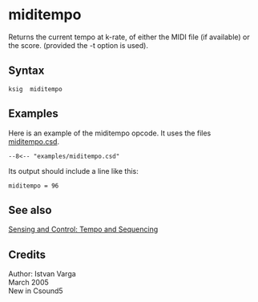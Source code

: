 <!--
id:miditempo
category:Instrument Control:Sensing and Control
-->
# miditempo
Returns the current tempo at k-rate, of either the MIDI file (if available) or the score. (provided the -t option is used).


## Syntax
``` csound-orc
ksig  miditempo
```

## Examples

Here is an example of the miditempo opcode. It uses the files [miditempo.csd](../../examples/miditempo.csd).

``` csound-csd title="Example of the miditempo opcode." linenums="1"
--8<-- "examples/miditempo.csd"
```

Its output should include a line like this:

```
miditempo = 96
```

## See also

[Sensing and Control: Tempo and Sequencing](../../control/sensing)

## Credits

Author: Istvan Varga<br>
March 2005<br>
New in Csound5<br>
